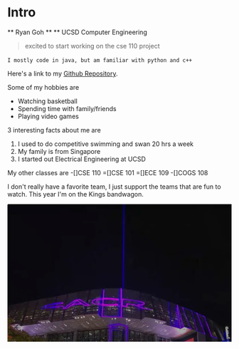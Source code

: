 # Intro

** Ryan Goh **
** UCSD Computer Engineering



>excited to start working on the cse 110 project

`I mostly code in java, but am familiar with python and c++`

Here's a link to my [Github Repository](https://github.com/Rygoh1/cse-110).

Some of my hobbies are
- Watching basketball
- Spending time with family/friends
- Playing video games

3 interesting facts about me are
1. I used to do competitive swimming and swan 20 hrs a week
2. My family is from Singapore
3. I started out Electrical Engineering at UCSD

My other classes are
-[]CSE 110
=[]CSE 101
=[]ECE 109
-[]COGS 108

I don't really have a favorite team, I just support the teams that are fun to watch. This year I'm on the Kings bandwagon.

![Beam team](images/beam.png)